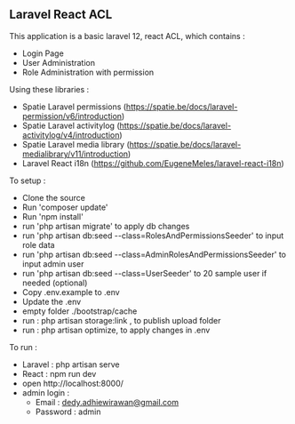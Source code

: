 ## Laravel React ACL

This application is a basic laravel 12, react ACL, which contains : 
- Login Page
- User Administration
- Role Administration with permission

Using these libraries : 
- Spatie Laravel permissions (https://spatie.be/docs/laravel-permission/v6/introduction)
- Spatie Laravel activitylog (https://spatie.be/docs/laravel-activitylog/v4/introduction)
- Spatie Laravel media library (https://spatie.be/docs/laravel-medialibrary/v11/introduction)
- Laravel React i18n (https://github.com/EugeneMeles/laravel-react-i18n)


To setup : 
- Clone the source 
- Run 'composer update'
- Run 'npm install'
- run 'php artisan migrate' to apply db changes
- run 'php artisan db:seed --class=RolesAndPermissionsSeeder' to input role data
- run 'php artisan db:seed --class=AdminRolesAndPermissionsSeeder' to input admin user
- run 'php artisan db:seed --class=UserSeeder' to 20 sample user if needed (optional)
- Copy .env.example to .env
- Update the .env
- empty folder ./bootstrap/cache
- run : php artisan storage:link , to publish upload folder
- run : php artisan optimize, to apply changes in .env

To run : 
- Laravel : php artisan serve
- React : npm run dev
- open http://localhost:8000/
- admin login :
    - Email : dedy.adhiewirawan@gmail.com
    - Password : admin
